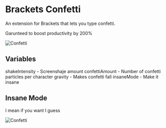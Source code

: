 Brackets Confetti
=================

An extension for Brackets that lets you type confetti.

Garunteed to boost productivity by 200%

![Confetti](http://i.imgur.com/Jc1bj6Y.gif)

Variables
---------

shakeIntensity - Screenshaje amount
confettiAmount - Number of confetti particles per character
gravity - Makes confetti fall
insaneMode - Make it insane

Insane Mode
-----------

I mean if you want I guess

![Confetti](http://i.imgur.com/iZRIcN9.gif)
